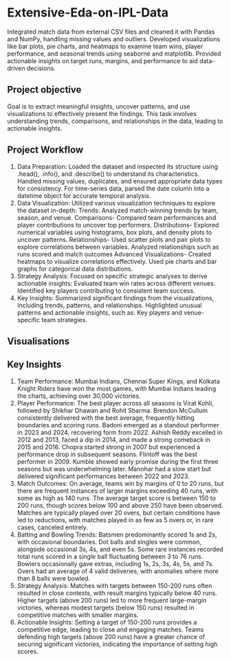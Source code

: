 # Extensive-Eda-on-IPL-Data
Integrated match data from external CSV files and cleaned it with Pandas and NumPy, handling missing values and outliers. Developed visualizations like bar plots, pie charts, and heatmaps to examine team wins, player performance, and seasonal trends using seaborne and matplotlib. Provided actionable insights on target runs, margins, and performance to aid data-driven decisions.

## Project objective
Goal is to extract meaningful insights, uncover patterns, and use visualizations to effectively present the
findings. This task involves understanding trends, comparisons, and relationships in the data, leading to
actionable insights.

## Project Workflow
1. Data Preparation:
Loaded the dataset and inspected its structure using .head(), .info(), and .describe() to understand its characteristics.
Handled missing values, duplicates, and ensured appropriate data types for consistency.
For time-series data, parsed the date column into a datetime object for accurate temporal analysis.
2. Data Visualization:
Utilized various visualization techniques to explore the dataset in-depth:
Trends:
Analyzed match-winning trends by team, season, and venue.
Comparisons-
 Compared team performances and player contributions to uncover top performers.
Distributions-
Explored numerical variables using histograms, box plots, and density plots to uncover patterns.
Relationships-
Used scatter plots and pair plots to explore correlations between variables.
Analyzed relationships such as runs scored and match outcomes 
Advanced Visualizations-
Created heatmaps to visualize correlations effectively.
Used pie charts and bar graphs for categorical data distributions.
3. Strategy Analysis:
Focused on specific strategic analyses to derive actionable insights:
Evaluated team win rates across different venues.
Identified key players contributing to consistent team success.
4. Key Insights:
Summarized significant findings from the visualizations, including trends, patterns, and relationships.
Highlighted unusual patterns and actionable insights, such as:
Key players and venue-specific team strategies.

## Visualisations



## Key Insights 
1. Team Performance:
Mumbai Indians, Chennai Super Kings, and Kolkata Knight Riders have won the most games, with Mumbai Indians leading the charts, achieving over 30,000 victories.
2. Player Performance:
The best player across all seasons is Virat Kohli, followed by Shikhar Dhawan and Rohit Sharma.
Brendon McCullum consistently delivered with the best average, frequently hitting boundaries and scoring runs.
Badoni emerged as a standout performer in 2023 and 2024, recovering form from 2022.
Ashish Reddy excelled in 2012 and 2013, faced a dip in 2014, and made a strong comeback in 2015 and 2016.
Chopra started strong in 2007 but experienced a performance drop in subsequent seasons.
Flintoff was the best performer in 2009.
Kumble showed early promise during the first three seasons but was underwhelming later.
Manohar had a slow start but delivered significant performances between 2022 and 2023.
3. Match Outcomes:
On average, teams win by margins of 0 to 20 runs, but there are frequent instances of larger margins exceeding 40 runs, with some as high as 140 runs.
The average target score is between 150 to 200 runs, though scores below 100 and above 250 have been observed.
Matches are typically played over 20 overs, but certain conditions have led to reductions, with matches played in as few as 5 overs or, in rare cases, canceled entirely.
4. Batting and Bowling Trends:
Batsmen predominantly scored 1s and 2s, with occasional boundaries.
Dot balls and singles were common, alongside occasional 3s, 4s, and even 5s.
Some rare instances recorded total runs scored in a single ball fluctuating between 3 to 76 runs.
Bowlers occasionally gave extras, including 1s, 2s, 3s, 4s, 5s, and 7s.
Overs had an average of 4 valid deliveries, with anomalies where more than 8 balls were bowled.
5. Strategy Analysis:
Matches with targets between 150-200 runs often resulted in close contests, with result margins typically below 40 runs.
Higher targets (above 200 runs) led to more frequent large-margin victories, whereas modest targets (below 150 runs) resulted in competitive matches with smaller margins.
6. Actionable Insights:
Setting a target of 150-200 runs provides a competitive edge, leading to close and engaging matches.
Teams defending high targets (above 200 runs) have a greater chance of securing significant victories, indicating the importance of setting high scores.

